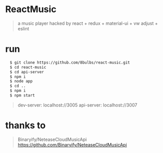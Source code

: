 # ReactMusic
> a music player hacked by react + redux + material-ui + vw adjust + eslint
# run
```bash
  $ git clone https://github.com/8bulbs/react-music.git
  $ cd react-music
  $ cd api-server
  $ npm i
  $ node app
  $ cd ..
  $ npm i
  $ npm start
 ```
 > dev-server: localhost://3005
 > api-server: localhost://3007

# thanks to
> Binaryify/NeteaseCloudMusicApi
> https://github.com/Binaryify/NeteaseCloudMusicApi
